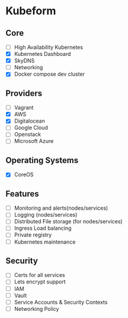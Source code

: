 Kubeform
========

Core
--------
- [ ] High Availability Kubernetes
- [x] Kubernetes Dashboard
- [x] SkyDNS
- [ ] Networking
- [x] Docker compose dev cluster

Providers
---------
- [ ] Vagrant
- [x] AWS
- [x] Digitalocean
- [ ] Google Cloud
- [ ] Openstack
- [ ] Microsoft Azure

Operating Systems
-----------------
- [x] CoreOS

Features
--------
- [ ] Monitoring and alerts(nodes/services)
- [ ] Logging (nodes/services)
- [ ] Distributed File storage (for nodes/services)
- [ ] Ingress Load balancing
- [ ] Private registry
- [ ] Kubernetes maintenance

Security
--------
- [ ] Certs for all services
- [ ] Lets encrypt support
- [ ] IAM
- [ ] Vault
- [ ] Service Accounts & Security Contexts
- [ ] Networking Policy
